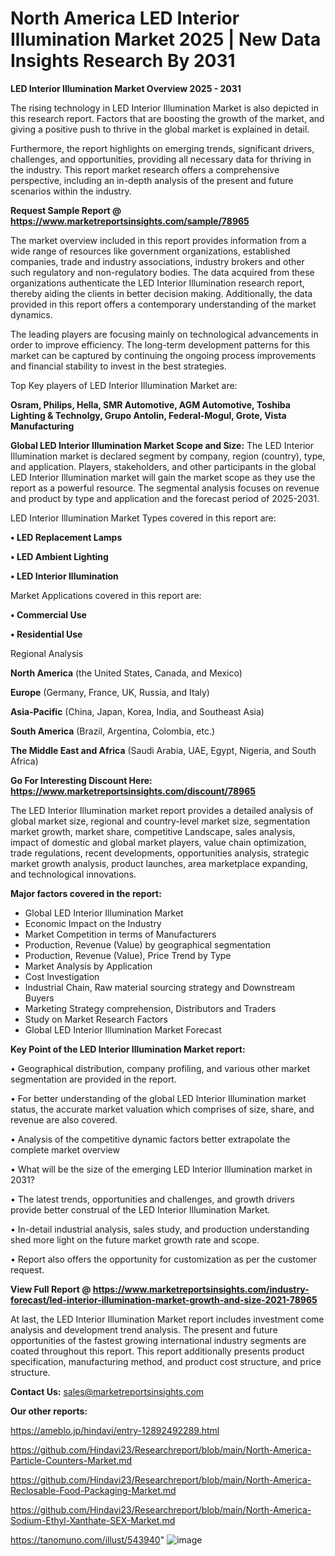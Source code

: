   # North America LED Interior Illumination Market 2025 | New Data Insights Research By 2031

<Strong> LED Interior Illumination Market Overview 2025 - 2031</strong>

The rising technology in LED Interior Illumination Market is also depicted in this research report. Factors that are boosting the growth of the market, and giving a positive push to thrive in the global market is explained in detail.

Furthermore, the report highlights on emerging trends, significant drivers, challenges, and opportunities, providing all necessary data for thriving in the industry. This report market research offers a comprehensive perspective, including an in-depth analysis of the present and future scenarios within the industry.

<strong>Request Sample Report @ <a href=https://www.marketreportsinsights.com/sample/78965>https://www.marketreportsinsights.com/sample/78965</a></strong>

The market overview included in this report provides information from a wide range of resources like government organizations, established companies, trade and industry associations, industry brokers and other such regulatory and non-regulatory bodies. The data acquired from these organizations authenticate the LED Interior Illumination research report, thereby aiding the clients in better decision making. Additionally, the data provided in this report offers a contemporary understanding of the market dynamics.

The leading players are focusing mainly on technological advancements in order to improve efficiency. The long-term development patterns for this market can be captured by continuing the ongoing process improvements and financial stability to invest in the best strategies.

Top Key players of LED Interior Illumination Market are:

<strong>Osram, Philips, Hella, SMR Automotive, AGM Automotive, Toshiba Lighting & Technolgy, Grupo Antolin, Federal-Mogul, Grote, Vista Manufacturing</strong>

<strong><b>Global LED Interior Illumination Market Scope and Size:</b></strong>
The LED Interior Illumination market is declared segment by company, region (country), type, and application. Players, stakeholders, and other participants in the global LED Interior Illumination market will gain the market scope as they use the report as a powerful resource. The segmental analysis focuses on revenue and product by type and application and the forecast period of 2025-2031.

LED Interior Illumination Market Types covered in this report are:

<strong>• LED Replacement Lamps

• LED Ambient Lighting

• LED Interior Illumination</strong>

Market Applications covered in this report are:

<strong>• Commercial Use

• Residential Use</strong> 

Regional Analysis

<strong>North America</strong> (the United States, Canada, and Mexico)

<strong>Europe</strong> (Germany, France, UK, Russia, and Italy)

<strong>Asia-Pacific</strong> (China, Japan, Korea, India, and Southeast Asia)

<strong>South America</strong> (Brazil, Argentina, Colombia, etc.)

<strong>The Middle East and Africa</strong> (Saudi Arabia, UAE, Egypt, Nigeria, and South Africa)

<strong>Go For Interesting Discount Here: <a href=https://www.marketreportsinsights.com/discount/78965>https://www.marketreportsinsights.com/discount/78965</a></strong>

The LED Interior Illumination market report provides a detailed analysis of global market size, regional and country-level market size, segmentation market growth, market share, competitive Landscape, sales analysis, impact of domestic and global market players, value chain optimization, trade regulations, recent developments, opportunities analysis, strategic market growth analysis, product launches, area marketplace expanding, and technological innovations.

<strong><b>Major factors covered in the report:</b></strong>
<ul>
  <li>Global LED Interior Illumination Market </li>
  <li>Economic Impact on the Industry</li>
  <li>Market Competition in terms of Manufacturers</li>
  <li>Production, Revenue (Value) by geographical segmentation</li>
  <li>Production, Revenue (Value), Price Trend by Type</li>
  <li>Market Analysis by Application</li>
  <li>Cost Investigation</li>
  <li>Industrial Chain, Raw material sourcing strategy and Downstream Buyers</li>
  <li>Marketing Strategy comprehension, Distributors and Traders</li>
  <li>Study on Market Research Factors</li>
  <li>Global LED Interior Illumination Market Forecast</li>
</ul>

<strong><b>Key Point of the LED Interior Illumination Market report:</b></strong>

• Geographical distribution, company profiling, and various other market segmentation are provided in the report.

• For better understanding of the global LED Interior Illumination market status, the accurate market valuation which comprises of size, share, and revenue are also covered.

• Analysis of the competitive dynamic factors better extrapolate the complete market overview

• What will be the size of the emerging LED Interior Illumination market in 2031?

• The latest trends, opportunities and challenges, and growth drivers provide better construal of the LED Interior Illumination Market.

• In-detail industrial analysis, sales study, and production understanding shed more light on the future market growth rate and scope.

• Report also offers the opportunity for customization as per the customer request.

<strong><b>View Full Report @ <a href=https://www.marketreportsinsights.com/industry-forecast/led-interior-illumination-market-growth-and-size-2021-78965>https://www.marketreportsinsights.com/industry-forecast/led-interior-illumination-market-growth-and-size-2021-78965</a></b></strong>


At last, the LED Interior Illumination Market report includes investment come analysis and development trend analysis. The present and future opportunities of the fastest growing international industry segments are coated throughout this report. This report additionally presents product specification, manufacturing method, and product cost structure, and price structure.

<strong>Contact Us:</strong>
sales@marketreportsinsights.com

<strong>Our other reports:</strong>

<a href=https://ameblo.jp/hindavi/entry-12892492289.html>https://ameblo.jp/hindavi/entry-12892492289.html</a>

<a href=https://github.com/Hindavi23/Researchreport/blob/main/North-America-Particle-Counters-Market.md>https://github.com/Hindavi23/Researchreport/blob/main/North-America-Particle-Counters-Market.md</a>

<a href=https://github.com/Hindavi23/Researchreport/blob/main/North-America-Reclosable-Food-Packaging-Market.md>https://github.com/Hindavi23/Researchreport/blob/main/North-America-Reclosable-Food-Packaging-Market.md</a>

<a href=https://github.com/Hindavi23/Researchreport/blob/main/North-America-Sodium-Ethyl-Xanthate-SEX-Market.md>https://github.com/Hindavi23/Researchreport/blob/main/North-America-Sodium-Ethyl-Xanthate-SEX-Market.md</a>

<a href=https://tanomuno.com/illust/543940>https://tanomuno.com/illust/543940</a>"
![image](https://github.com/user-attachments/assets/5a35eb5f-caf3-403f-9e42-f4cd9ee28616)
